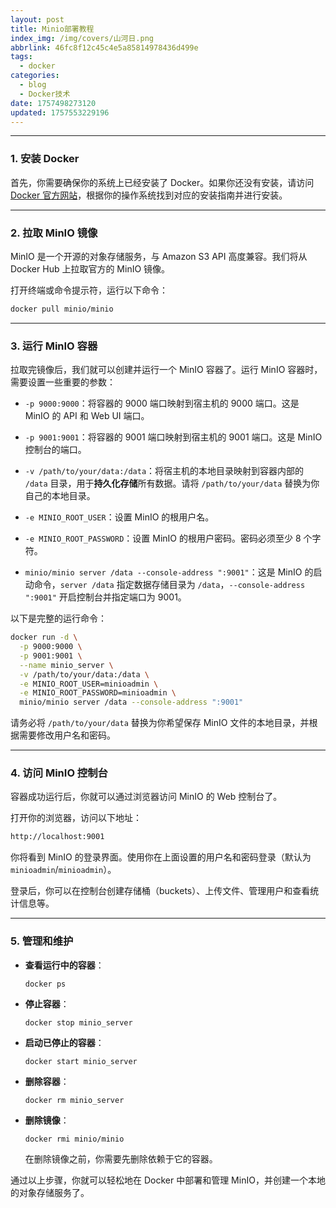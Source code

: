 ```yaml
---
layout: post
title: Minio部署教程
index_img: /img/covers/山河日.png
abbrlink: 46fc8f12c45c4e5a85814978436d499e
tags:
  - docker
categories:
  - blog
  - Docker技术
date: 1757498273120
updated: 1757553229196
---
```


***

### 1. 安装 Docker

首先，你需要确保你的系统上已经安装了 Docker。如果你还没有安装，请访问 [Docker 官方网站](https://www.docker.com/)，根据你的操作系统找到对应的安装指南并进行安装。

***

### 2. 拉取 MinIO 镜像

MinIO 是一个开源的对象存储服务，与 Amazon S3 API 高度兼容。我们将从 Docker Hub 上拉取官方的 MinIO 镜像。

打开终端或命令提示符，运行以下命令：

```bash
docker pull minio/minio
```

***

### 3. 运行 MinIO 容器

拉取完镜像后，我们就可以创建并运行一个 MinIO 容器了。运行 MinIO 容器时，需要设置一些重要的参数：

- `-p 9000:9000`：将容器的 9000 端口映射到宿主机的 9000 端口。这是 MinIO 的 API 和 Web UI 端口。

- `-p 9001:9001`：将容器的 9001 端口映射到宿主机的 9001 端口。这是 MinIO 控制台的端口。

- `-v /path/to/your/data:/data`：将宿主机的本地目录映射到容器内部的 `/data` 目录，用于**持久化存储**所有数据。请将 `/path/to/your/data` 替换为你自己的本地目录。

- `-e MINIO_ROOT_USER`：设置 MinIO 的根用户名。

- `-e MINIO_ROOT_PASSWORD`：设置 MinIO 的根用户密码。密码必须至少 8 个字符。

- `minio/minio server /data --console-address ":9001"`：这是 MinIO 的启动命令，`server /data` 指定数据存储目录为 `/data`，`--console-address ":9001"` 开启控制台并指定端口为 9001。

以下是完整的运行命令：

```Bash
docker run -d \
  -p 9000:9000 \
  -p 9001:9001 \
  --name minio_server \
  -v /path/to/your/data:/data \
  -e MINIO_ROOT_USER=minioadmin \
  -e MINIO_ROOT_PASSWORD=minioadmin \
  minio/minio server /data --console-address ":9001"
```

请务必将 `/path/to/your/data` 替换为你希望保存 MinIO 文件的本地目录，并根据需要修改用户名和密码。

***

### 4. 访问 MinIO 控制台

容器成功运行后，你就可以通过浏览器访问 MinIO 的 Web 控制台了。

打开你的浏览器，访问以下地址：

```Bash
http://localhost:9001
```

你将看到 MinIO 的登录界面。使用你在上面设置的用户名和密码登录（默认为 `minioadmin`/`minioadmin`）。

登录后，你可以在控制台创建存储桶（buckets）、上传文件、管理用户和查看统计信息等。

***

### 5. 管理和维护

- **查看运行中的容器**：

  ```Bash
  docker ps
  ```

- **停止容器**：

  ```
  docker stop minio_server
  ```

- **启动已停止的容器**：

  ```
  docker start minio_server
  ```

- **删除容器**：

  ```
  docker rm minio_server
  ```

- **删除镜像**：

  ```
  docker rmi minio/minio
  ```

  在删除镜像之前，你需要先删除依赖于它的容器。

通过以上步骤，你就可以轻松地在 Docker 中部署和管理 MinIO，并创建一个本地的对象存储服务了。
